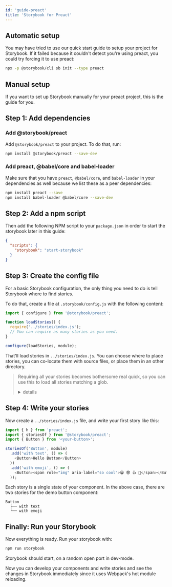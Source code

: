 ```yaml
---
id: 'guide-preact'
title: 'Storybook for Preact'
---
```


## Automatic setup

You may have tried to use our quick start guide to setup your project for Storybook.
If it failed because it couldn't detect you're using preact, you could try forcing it to use preact:

```sh
npx -p @storybook/cli sb init --type preact
```

## Manual setup

If you want to set up Storybook manually for your preact project, this is the guide for you.

## Step 1: Add dependencies

### Add @storybook/preact

Add `@storybook/preact` to your project. To do that, run:

```sh
npm install @storybook/preact --save-dev
```

### Add preact, @babel/core and babel-loader

Make sure that you have `preact`, `@babel/core`, and `babel-loader` in your dependencies as well because we list these as a peer dependencies:

```sh
npm install preact --save
npm install babel-loader @babel/core --save-dev 
```

## Step 2: Add a npm script

Then add the following NPM script to your `package.json` in order to start the storybook later in this guide:

```json
{
  "scripts": {
    "storybook": "start-storybook"
  }
}
```

## Step 3: Create the config file

For a basic Storybook configuration, the only thing you need to do is tell Storybook where to find stories.

To do that, create a file at `.storybook/config.js` with the following content:

```js
import { configure } from '@storybook/preact';

function loadStories() {
  require('../stories/index.js');
  // You can require as many stories as you need.
}

configure(loadStories, module);
```

That'll load stories in `../stories/index.js`. You can choose where to place stories, you can co-locate them with source files, or place them in an other directory.

> Requiring all your stories becomes bothersome real quick, so you can use this to load all stories matching a glob.
> 
> <details>
>   <summary>details</summary>
> 
> ```js
> import { configure } from '@storybook/preact';
> 
> function loadStories() {
>   const req = require.context('../stories', true, /\.stories\.js$/);
>   req.keys().forEach(filename => req(filename));
> }
> 
> configure(loadStories, module);
> ```
> 
> </details>

## Step 4: Write your stories

Now create a `../stories/index.js` file, and write your first story like this:

```js
import { h } from 'preact';
import { storiesOf } from '@storybook/preact';
import { Button } from '<your-button>';

storiesOf('Button', module)
  .add('with text', () => (
    <Button>Hello Button</Button>
  ))
  .add('with emoji', () => (
    <Button><span role="img" aria-label="so cool">😀 😎 👍 💯</span></Button>
  ));
```

Each story is a single state of your component. In the above case, there are two stories for the demo button component:

```plaintext
Button
  ├── with text
  └── with emoji
```

## Finally: Run your Storybook

Now everything is ready. Run your storybook with:

```sh
npm run storybook
```

Storybook should start, on a random open port in dev-mode.

Now you can develop your components and write stories and see the changes in Storybook immediately since it uses Webpack's hot module reloading.

